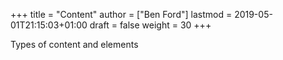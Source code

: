 +++
title = "Content"
author = ["Ben Ford"]
lastmod = 2019-05-01T21:15:03+01:00
draft = false
weight = 30
+++

Types of content and elements

<!--more-->
